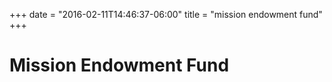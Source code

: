 +++
date = "2016-02-11T14:46:37-06:00"
title = "mission endowment fund"
+++

# Mission Endowment Fund

